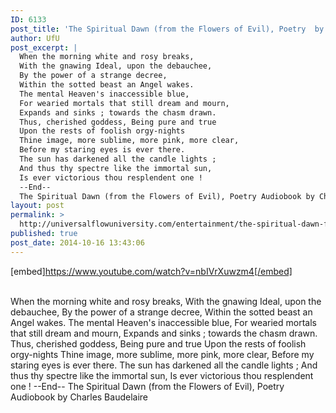 ```yaml
---
ID: 6133
post_title: 'The Spiritual Dawn (from the Flowers of Evil), Poetry  by Charles Baudelaire, Poem'
author: UfU
post_excerpt: |
  When the morning white and rosy breaks,
  With the gnawing Ideal, upon the debauchee,
  By the power of a strange decree,
  Within the sotted beast an Angel wakes.
  The mental Heaven's inaccessible blue,
  For wearied mortals that still dream and mourn,
  Expands and sinks ; towards the chasm drawn.
  Thus, cherished goddess, Being pure and true
  Upon the rests of foolish orgy-nights
  Thine image, more sublime, more pink, more clear,
  Before my staring eyes is ever there.
  The sun has darkened all the candle lights ;
  And thus thy spectre like the immortal sun,
  Is ever victorious thou resplendent one !
  --End--
  The Spiritual Dawn (from the Flowers of Evil), Poetry Audiobook by Charles Baudelaire
layout: post
permalink: >
  http://universalflowuniversity.com/entertainment/the-spiritual-dawn-from-the-flowers-of-evil-poetry-by-charles-baudelaire-poem/
published: true
post_date: 2014-10-16 13:43:06
---
```

[embed]https://www.youtube.com/watch?v=nbIVrXuwzm4[/embed]</br></br>
<p>When the morning white and rosy breaks, 
With the gnawing Ideal, upon the debauchee, 
By the power of a strange decree, 
Within the sotted beast an Angel wakes. 
The mental Heaven's inaccessible blue, 
For wearied mortals that still dream and mourn, 
Expands and sinks ; towards the chasm drawn. 
Thus, cherished goddess, Being pure and true 
Upon the rests of foolish orgy-nights 
Thine image, more sublime, more pink, more clear, 
Before my staring eyes is ever there. 
The sun has darkened all the candle lights ; 
And thus thy spectre like the immortal sun, 
Is ever victorious thou resplendent one ! 
--End--
The Spiritual Dawn (from the Flowers of Evil), Poetry Audiobook by Charles Baudelaire</p>